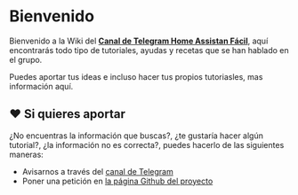 # Bienvenido

Bienvenido a la Wiki del [**Canal de Telegram Home Assistan Fácil**](https://t.me/DomoticaFacilHomeAssistant), aquí encontrarás todo tipo de tutoriales, ayudas y recetas que se han hablado en el grupo.

Puedes aportar tus ideas e incluso hacer tus propios tutoriasles, mas información aquí.


## ❤️ Si quieres aportar

¿No encuentras la información que buscas?, ¿te gustaría hacer algún tutorial?, ¿la información no es correcta?, puedes hacerlo de las siguientes maneras:

* Avisarnos a través del [canal de Telegram](https://t.me/DomoticaFacilHomeAssistant)
* Poner una petición en [la página Github del proyecto](https://github.com/ConsolaViejuna/mkdocs-homeAssistantFacil)
